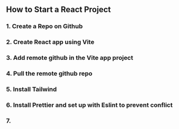 ## How to Start a React Project

### 1. Create a Repo on Github

### 2. Create React app using Vite

### 3. Add remote github in the Vite app project

### 4. Pull the remote github repo

### 5. Install Tailwind

### 6. Install Prettier and set up with Eslint to prevent conflict

### 7.